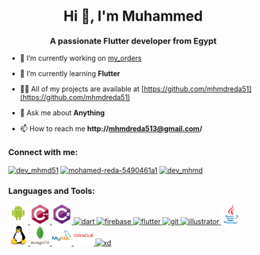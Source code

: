 <h1 align="center">Hi 👋, I'm Muhammed</h1>
<h3 align="center">A passionate Flutter developer from Egypt</h3>

- 🔭 I’m currently working on [my_orders](https://github.com/ahmed-hady-dev/my_orders)

- 🌱 I’m currently learning **Flutter**

- 👨‍💻 All of my projects are available at [https://github.com/mhmdreda51](https://github.com/mhmdreda51)

- 💬 Ask me about **Anything**

- 📫 How to reach me **http://mhmdreda513@gmail.com/**

<h3 align="left">Connect with me:</h3>
<p align="left">
<a href="https://twitter.com/dev_mhmd51" target="blank"><img align="center" src="https://cdn.jsdelivr.net/npm/simple-icons@3.0.1/icons/twitter.svg" alt="dev_mhmd51" height="30" width="40" /></a>
<a href="https://linkedin.com/in/mohamed-reda-5490461a1" target="blank"><img align="center" src="https://cdn.jsdelivr.net/npm/simple-icons@3.0.1/icons/linkedin.svg" alt="mohamed-reda-5490461a1" height="30" width="40" /></a>
<a href="https://instagram.com/dev_mhmd" target="blank"><img align="center" src="https://cdn.jsdelivr.net/npm/simple-icons@3.0.1/icons/instagram.svg" alt="dev_mhmd" height="30" width="40" /></a>
</p>

<h3 align="left">Languages and Tools:</h3>
<p align="left"> <a href="https://developer.android.com" target="_blank"> <img src="https://raw.githubusercontent.com/devicons/devicon/master/icons/android/android-original-wordmark.svg" alt="android" width="40" height="40"/> </a> <a href="https://www.w3schools.com/cpp/" target="_blank"> <img src="https://raw.githubusercontent.com/devicons/devicon/master/icons/cplusplus/cplusplus-original.svg" alt="cplusplus" width="40" height="40"/> </a> <a href="https://www.w3schools.com/cs/" target="_blank"> <img src="https://raw.githubusercontent.com/devicons/devicon/master/icons/csharp/csharp-original.svg" alt="csharp" width="40" height="40"/> </a> <a href="https://dart.dev" target="_blank"> <img src="https://www.vectorlogo.zone/logos/dartlang/dartlang-icon.svg" alt="dart" width="40" height="40"/> </a> <a href="https://firebase.google.com/" target="_blank"> <img src="https://www.vectorlogo.zone/logos/firebase/firebase-icon.svg" alt="firebase" width="40" height="40"/> </a> <a href="https://flutter.dev" target="_blank"> <img src="https://www.vectorlogo.zone/logos/flutterio/flutterio-icon.svg" alt="flutter" width="40" height="40"/> </a> <a href="https://git-scm.com/" target="_blank"> <img src="https://www.vectorlogo.zone/logos/git-scm/git-scm-icon.svg" alt="git" width="40" height="40"/> </a> <a href="https://www.adobe.com/in/products/illustrator.html" target="_blank"> <img src="https://www.vectorlogo.zone/logos/adobe_illustrator/adobe_illustrator-icon.svg" alt="illustrator" width="40" height="40"/> </a> <a href="https://www.java.com" target="_blank"> <img src="https://raw.githubusercontent.com/devicons/devicon/master/icons/java/java-original.svg" alt="java" width="40" height="40"/> </a> <a href="https://www.linux.org/" target="_blank"> <img src="https://raw.githubusercontent.com/devicons/devicon/master/icons/linux/linux-original.svg" alt="linux" width="40" height="40"/> </a> <a href="https://www.mongodb.com/" target="_blank"> <img src="https://raw.githubusercontent.com/devicons/devicon/master/icons/mongodb/mongodb-original-wordmark.svg" alt="mongodb" width="40" height="40"/> </a> <a href="https://www.mysql.com/" target="_blank"> <img src="https://raw.githubusercontent.com/devicons/devicon/master/icons/mysql/mysql-original-wordmark.svg" alt="mysql" width="40" height="40"/> </a> <a href="https://www.oracle.com/" target="_blank"> <img src="https://raw.githubusercontent.com/devicons/devicon/master/icons/oracle/oracle-original.svg" alt="oracle" width="40" height="40"/> </a> <a href="https://www.adobe.com/products/xd.html" target="_blank"> <img src="https://cdn.worldvectorlogo.com/logos/adobe-xd.svg" alt="xd" width="40" height="40"/> </a> </p>
